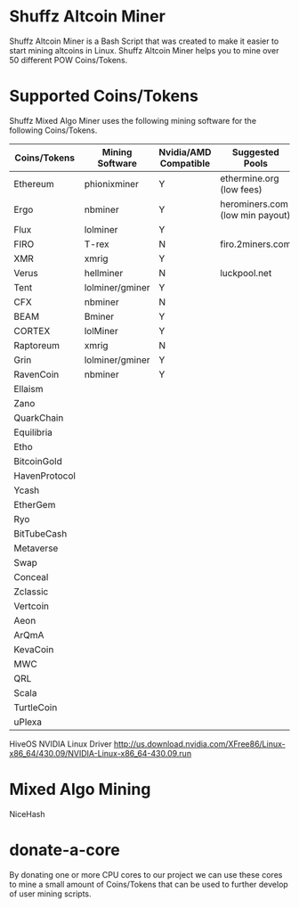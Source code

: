 # Shuffz Altcoin Miner

Shuffz Altcoin Miner is a Bash Script that was created to make it easier to start mining altcoins in Linux. Shuffz Altcoin Miner helps you to mine over 50 different POW Coins/Tokens.

# Supported Coins/Tokens

Shuffz Mixed Algo Miner uses the following mining software for the following Coins/Tokens.

| Coins/Tokens| Mining Software| Nvidia/AMD Compatible | Suggested Pools |
| ----------- | ----------- |----------- | ----------- | 
| Ethereum    | phionixminer|Y| ethermine.org (low fees) |
| Ergo        | nbminer     |Y| herominers.com (low min payout) |
| Flux        | lolminer    |Y|
| FIRO        | T-rex       |N| firo.2miners.com |
| XMR         | xmrig       |Y|
| Verus       | hellminer   |N| luckpool.net |
| Tent        | lolminer/gminer|Y|
| CFX         | nbminer     |N|
| BEAM        | Bminer      |Y|
| CORTEX      | lolMiner    |Y|
| Raptoreum   | xmrig       |N|
| Grin        | lolminer/gminer|Y|
| RavenCoin   | nbminer     |Y|
| Ellaism     |             |
| Zano        |             |
| QuarkChain  |             |
| Equilibria  |             |
| Etho        |             |
| BitcoinGold |             |
| HavenProtocol|            |
| Ycash       |             |
| EtherGem    |             |
| Ryo         |             |
| BitTubeCash |             |
| Metaverse   |             |
| Swap        |             |
| Conceal     |             |
| Zclassic    |             |
| Vertcoin    |             |
| Aeon        |             |
| ArQmA       |             |
| KevaCoin    |             |
| MWC         |             |
| QRL         |             |
| Scala       |             |
| TurtleCoin  |             |
| uPlexa      |             |






HiveOS NVIDIA Linux Driver
http://us.download.nvidia.com/XFree86/Linux-x86_64/430.09/NVIDIA-Linux-x86_64-430.09.run

# Mixed Algo Mining

NiceHash

# donate-a-core 

By donating one or more CPU cores to our project we can use these cores to mine a small amount of Coins/Tokens that can be used to further develop of user mining scripts.

